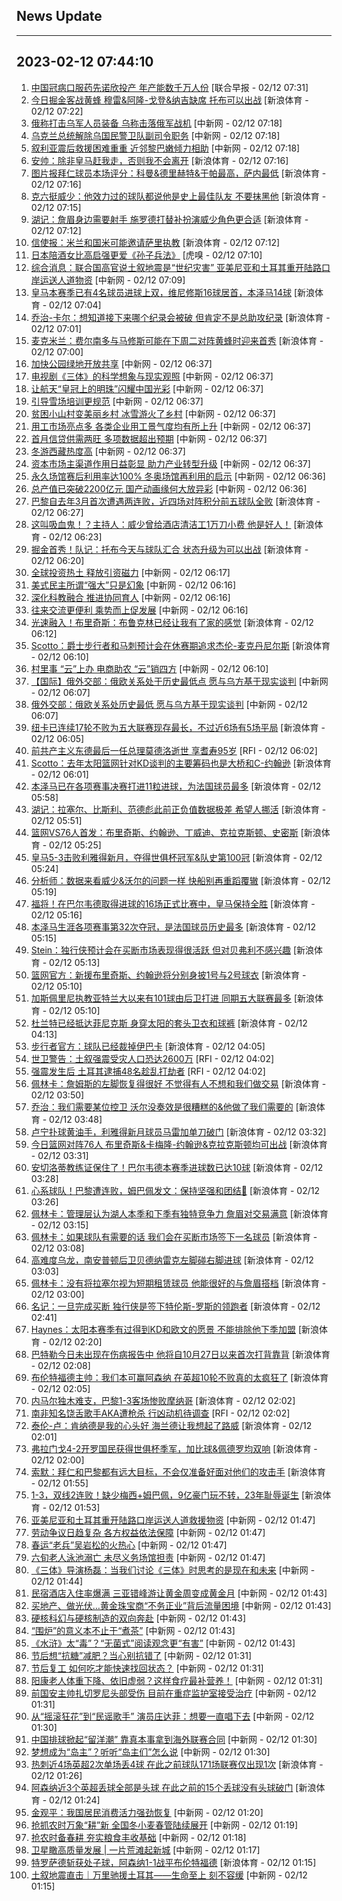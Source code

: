 ## News Update
---
2023-02-12 07:44:10
---
1. <a target="_blank" href="https://www.zaobao.com/realtime/china/story20230212-1362235">中国冠病口服药先诺欣投产  年产能数千万人份</a> [联合早报 - 02/12 07:31]
2. <a target="_blank" href="https://k.sina.cn/article_2018499075_784fda0302001lk6b.html?from=sports&subch=osport">今日掘金客战黄蜂 穆雷&阿隆-戈登&纳吉缺席 托布可以出战</a> [新浪体育 - 02/12 07:22]
3. <a target="_blank" href="http://www.chinanews.com//gj/2023/02-12/9951984.shtml">俄称打击乌军人员装备 乌称击落俄军战机</a> [中新网 - 02/12 07:18]
4. <a target="_blank" href="http://www.chinanews.com//gj/2023/02-12/9951983.shtml">乌克兰总统解除乌国民警卫队副司令职务</a> [中新网 - 02/12 07:18]
5. <a target="_blank" href="http://www.chinanews.com//gj/2023/02-12/9951982.shtml">叙利亚震后救援困难重重 近邻黎巴嫩倾力相助</a> [中新网 - 02/12 07:18]
6. <a target="_blank" href="https://k.sina.cn/article_2018499075_784fda0302001lk69.html?from=sports&subch=osport">安帅：除非皇马赶我走，否则我不会离开</a> [新浪体育 - 02/12 07:16]
7. <a target="_blank" href="https://k.sina.cn/article_2018499075_784fda0302001lk68.html?from=sports&subch=osport">图片报拜仁球员本场评分：科曼&德里赫特&于帕最高，萨内最低</a> [新浪体育 - 02/12 07:16]
8. <a target="_blank" href="https://k.sina.cn/article_2018499075_784fda0302001lk66.html?from=sports&subch=osport">克六挺威少：他效力过的球队都说他是史上最佳队友 不要抹黑他</a> [新浪体育 - 02/12 07:15]
9. <a target="_blank" href="https://k.sina.cn/article_2018499075_784fda0302001lk64.html?from=sports&subch=osport">湖记：詹眉身边需要射手 施罗德打替补扮演威少角色更合适</a> [新浪体育 - 02/12 07:12]
10. <a target="_blank" href="https://k.sina.cn/article_2018499075_784fda0302001lk63.html?from=sports&subch=osport">信使报：米兰和国米可能邀请萨里执教</a> [新浪体育 - 02/12 07:12]
11. <a target="_blank" href="https://www.huxiu.com/article/791292.html">日本陪酒女比高启强更爱《孙子兵法》</a> [虎嗅 - 02/12 07:10]
12. <a target="_blank" href="http://www.chinanews.com//gj/2023/02-12/9951981.shtml">综合消息：联合国高官说土叙地震是“世纪灾害” 亚美尼亚和土耳其重开陆路口岸运送人道物资</a> [中新网 - 02/12 07:09]
13. <a target="_blank" href="https://k.sina.cn/article_2018499075_784fda0302001lk60.html?from=sports&subch=osport">皇马本赛季已有4名球员进球上双，维尼修斯16球居首，本泽马14球</a> [新浪体育 - 02/12 07:04]
14. <a target="_blank" href="https://k.sina.cn/article_2018499075_784fda0302001lk5z.html?from=sports&subch=osport">乔治-卡尔：想知道接下来哪个纪录会被破 但肯定不是总助攻纪录</a> [新浪体育 - 02/12 07:01]
15. <a target="_blank" href="https://k.sina.cn/article_2018499075_784fda0302001lk5v.html?from=sports&subch=osport">麦克米兰：费尔南多与马修斯可能在下周二对阵黄蜂时迎来首秀</a> [新浪体育 - 02/12 07:00]
16. <a target="_blank" href="http://www.chinanews.com//sh/2023/02-12/9951975.shtml">加快公园绿地开放共享</a> [中新网 - 02/12 06:37]
17. <a target="_blank" href="http://www.chinanews.com//cul/2023/02-12/9951980.shtml">电视剧《三体》的科学想象与现实观照</a> [中新网 - 02/12 06:37]
18. <a target="_blank" href="http://www.chinanews.com//cj/2023/02-12/9951979.shtml">让航天“皇冠上的明珠”闪耀中国光彩</a> [中新网 - 02/12 06:37]
19. <a target="_blank" href="http://www.chinanews.com//cj/2023/02-12/9951978.shtml">引导雪场培训更规范</a> [中新网 - 02/12 06:37]
20. <a target="_blank" href="http://www.chinanews.com//cj/2023/02-12/9951977.shtml">贫困小山村变美丽乡村 冰雪游火了乡村</a> [中新网 - 02/12 06:37]
21. <a target="_blank" href="http://www.chinanews.com//cj/2023/02-12/9951976.shtml">用工市场亮点多 各类企业用工景气度均有所上升</a> [中新网 - 02/12 06:37]
22. <a target="_blank" href="http://www.chinanews.com//cj/2023/02-12/9951974.shtml">首月信贷供需两旺 多项数据超出预期</a> [中新网 - 02/12 06:37]
23. <a target="_blank" href="http://www.chinanews.com//cj/2023/02-12/9951973.shtml">冬游西藏热度高</a> [中新网 - 02/12 06:37]
24. <a target="_blank" href="http://www.chinanews.com//cj/2023/02-12/9951972.shtml">资本市场主渠道作用日益彰显 助力产业转型升级</a> [中新网 - 02/12 06:37]
25. <a target="_blank" href="http://www.chinanews.com//ty/2023/02-12/9951970.shtml">永久场馆赛后利用率达100% 冬奥场馆再利用的启示</a> [中新网 - 02/12 06:36]
26. <a target="_blank" href="http://www.chinanews.com//cul/2023/02-12/9951971.shtml">总产值已突破2200亿元 国产动画缘何大放异彩</a> [中新网 - 02/12 06:36]
27. <a target="_blank" href="https://k.sina.cn/article_2018499075_784fda0302001lk5c.html?from=sports&subch=osport">巴黎自去年3月首次遭遇两连败，近四场对阵积分前五球队全败</a> [新浪体育 - 02/12 06:27]
28. <a target="_blank" href="https://k.sina.cn/article_2018499075_784fda0302001lk59.html?from=sports&subch=osport">这叫吸血鬼！？主持人：威少曾给酒店清洁工1万刀小费 他是好人！</a> [新浪体育 - 02/12 06:23]
29. <a target="_blank" href="https://k.sina.cn/article_2018499075_784fda0302001lk58.html?from=sports&subch=osport">掘金首秀！队记：托布今天与球队汇合 状态升级为可以出战</a> [新浪体育 - 02/12 06:20]
30. <a target="_blank" href="http://www.chinanews.com//cj/2023/02-12/9951969.shtml">全球投资热土 释放引资磁力</a> [中新网 - 02/12 06:17]
31. <a target="_blank" href="http://www.chinanews.com//gj/2023/02-12/9951968.shtml">美式民主所谓“强大”只是幻象</a> [中新网 - 02/12 06:16]
32. <a target="_blank" href="http://www.chinanews.com//cj/2023/02-12/9951966.shtml">深化科教融合 推进协同育人</a> [中新网 - 02/12 06:16]
33. <a target="_blank" href="http://www.chinanews.com//cj/2023/02-12/9951967.shtml">往来交流更便利 乘势而上促发展</a> [中新网 - 02/12 06:16]
34. <a target="_blank" href="https://k.sina.cn/article_2018499075_784fda0302001lk56.html?from=sports&subch=osport">光速融入！布里奇斯：布鲁克林已经让我有了家的感觉</a> [新浪体育 - 02/12 06:12]
35. <a target="_blank" href="https://k.sina.cn/article_2018499075_784fda0302001lk53.html?from=sports&subch=osport">Scotto：爵士步行者和马刺预计会在休赛期追求杰伦-麦克丹尼尔斯</a> [新浪体育 - 02/12 06:10]
36. <a target="_blank" href="http://www.chinanews.com//sh/2023/02-12/9951965.shtml">村里事 “云”上办 电商助农 “云”销四方</a> [中新网 - 02/12 06:10]
37. <a target="_blank" href="http://www.chinanews.com//gj/2023/02-12/9951964.shtml">【国际】俄外交部：俄欧关系处于历史最低点 愿与乌方基于现实谈判</a> [中新网 - 02/12 06:07]
38. <a target="_blank" href="http://www.chinanews.com//gj/2023/02-12/9951964.shtml">俄外交部：俄欧关系处历史最低 愿与乌方基于现实谈判</a> [中新网 - 02/12 06:07]
39. <a target="_blank" href="https://k.sina.cn/article_2018499075_784fda0302001lk52.html?from=sports&subch=osport">纽卡已连续17轮不败为五大联赛现存最长，不过近6场有5场平局</a> [新浪体育 - 02/12 06:05]
40. <a target="_blank" href="https://www.rfi.fr/cn/%E5%9B%BD%E9%99%85%E6%8A%A5%E9%81%93/20230211-%E5%9C%9F%E5%8F%99%E5%BC%BA%E9%9C%87%E6%AD%BB%E4%BA%A1%E4%BA%BA%E6%95%B0%E5%A2%9E%E8%87%B3%E9%80%BE2-8%E4%B8%87-87%E4%B8%87%E4%BA%BA%E6%80%A5%E9%9C%80%E7%83%AD%E9%A3%9F">前共产主义东德最后一任总理莫德洛逝世 享耆寿95岁</a> [RFI - 02/12 06:02]
41. <a target="_blank" href="https://k.sina.cn/article_2018499075_784fda0302001lk50.html?from=sports&subch=osport">Scotto：去年太阳篮网针对KD谈判的主要筹码也是大桥和C-约翰逊</a> [新浪体育 - 02/12 06:01]
42. <a target="_blank" href="https://k.sina.cn/article_2018499075_784fda0302001lk4x.html?from=sports&subch=osport">本泽马已在各项赛事决赛打进11粒进球，为法国球员最多</a> [新浪体育 - 02/12 05:58]
43. <a target="_blank" href="https://k.sina.cn/article_2018499075_784fda0302001lk4w.html?from=sports&subch=osport">湖记：拉塞尔、比斯利、范德彪此前正负值数据极差 希望人挪活</a> [新浪体育 - 02/12 05:51]
44. <a target="_blank" href="https://k.sina.cn/article_2018499075_784fda0302001lk49.html?from=sports&subch=osport">篮网VS76人首发：布里奇斯、约翰逊、丁威迪、克拉克斯顿、史密斯</a> [新浪体育 - 02/12 05:25]
45. <a target="_blank" href="https://k.sina.cn/article_7243168542_m1afb9fb1e001019bk0.html?from=sports&subch=global">皇马5-3击败利雅得新月，夺得世俱杯冠军&队史第100冠</a> [新浪体育 - 02/12 05:24]
46. <a target="_blank" href="https://k.sina.cn/article_2018499075_784fda0302001lk48.html?from=sports&subch=osport">分析师：数据来看威少&沃尔的问题一样 快船别再重蹈覆辙</a> [新浪体育 - 02/12 05:19]
47. <a target="_blank" href="https://k.sina.cn/article_2018499075_784fda0302001lk46.html?from=sports&subch=osport">福将！在巴尔韦德取得进球的16场正式比赛中，皇马保持全胜</a> [新浪体育 - 02/12 05:16]
48. <a target="_blank" href="https://k.sina.cn/article_2018499075_784fda0302001lk44.html?from=sports&subch=osport">本泽马生涯各项赛事第32次夺冠，是法国球员历史最多</a> [新浪体育 - 02/12 05:15]
49. <a target="_blank" href="https://k.sina.cn/article_2018499075_784fda0302001lk43.html?from=sports&subch=osport">Stein：独行侠预计会在买断市场表现得很活跃 但对贝弗利不感兴趣</a> [新浪体育 - 02/12 05:13]
50. <a target="_blank" href="https://k.sina.cn/article_2018499075_784fda0302001lk41.html?from=sports&subch=osport">篮网官方：新援布里奇斯、约翰逊将分别身披1号与2号球衣</a> [新浪体育 - 02/12 05:10]
51. <a target="_blank" href="https://k.sina.cn/article_2018499075_784fda0302001lk45.html?from=sports&subch=osport">加斯佩里尼执教亚特兰大以来有101球由后卫打进 同期五大联赛最多</a> [新浪体育 - 02/12 05:10]
52. <a target="_blank" href="https://k.sina.cn/article_2018499075_784fda0302001lk3b.html?from=sports&subch=osport">杜兰特已经抵达菲尼克斯 身穿太阳的套头卫衣和球裤</a> [新浪体育 - 02/12 04:13]
53. <a target="_blank" href="https://k.sina.cn/article_2018499075_784fda0302001lk39.html?from=sports&subch=osport">步行者官方：球队已经裁掉伊巴卡</a> [新浪体育 - 02/12 04:05]
54. <a target="_blank" href="https://www.rfi.fr/cn/%E5%9B%BD%E9%99%85%E6%8A%A5%E9%81%93/20230211-%E5%89%8D%E5%85%B1%E4%BA%A7%E4%B8%BB%E4%B9%89%E4%B8%9C%E5%BE%B7%E6%9C%80%E5%90%8E%E4%B8%80%E4%BB%BB%E6%80%BB%E7%90%86%E8%8E%AB%E5%BE%B7%E6%B4%9B%E9%80%9D%E4%B8%96-%E4%BA%AB%E8%80%86%E5%AF%BF95%E5%B2%81">世卫警告：土叙强震受灾人口恐达2600万</a> [RFI - 02/12 04:02]
55. <a target="_blank" href="https://www.rfi.fr/cn/%E5%9B%BD%E9%99%85%E6%8A%A5%E9%81%93/20230211-%E4%B8%96%E5%8D%AB%E8%AD%A6%E5%91%8A-%E5%9C%9F%E5%8F%99%E5%BC%BA%E9%9C%87%E5%8F%97%E7%81%BE%E4%BA%BA%E5%8F%A3%E6%81%90%E8%BE%BE2600%E4%B8%87">强震发生后 土耳其逮捕48名趁乱打劫者</a> [RFI - 02/12 04:02]
56. <a target="_blank" href="https://k.sina.cn/article_2018499075_784fda0302001lk37.html?from=sports&subch=osport">佩林卡：詹姆斯的左脚恢复得很好 不觉得有人不想和我们做交易</a> [新浪体育 - 02/12 03:50]
57. <a target="_blank" href="https://k.sina.cn/article_2018499075_784fda0302001lk36.html?from=sports&subch=osport">乔治：我们需要某位控卫 沃尔没奏效是很糟糕的&他做了我们需要的</a> [新浪体育 - 02/12 03:48]
58. <a target="_blank" href="https://k.sina.cn/article_2018499075_784fda0302001lk32.html?from=sports&subch=osport">卢宁扑球黄油手，利雅得新月球员马雷加单刀破门</a> [新浪体育 - 02/12 03:32]
59. <a target="_blank" href="https://k.sina.cn/article_2018499075_784fda0302001lk2z.html?from=sports&subch=osport">今日篮网对阵76人 布里奇斯&卡梅隆-约翰逊&克拉克斯顿均可出战</a> [新浪体育 - 02/12 03:31]
60. <a target="_blank" href="https://k.sina.cn/article_2018499075_784fda0302001lk2v.html?from=sports&subch=osport">安切洛蒂教练证保住了！巴尔韦德本赛季进球数已达10球</a> [新浪体育 - 02/12 03:28]
61. <a target="_blank" href="https://k.sina.cn/article_2018499075_784fda0302001lk2w.html?from=sports&subch=osport">心系球队！巴黎遭连败，姆巴佩发文：保持坚强和团结🔵</a> [新浪体育 - 02/12 03:26]
62. <a target="_blank" href="https://k.sina.cn/article_2018499075_784fda0302001lk2s.html?from=sports&subch=osport">佩林卡：管理层认为湖人本季和下季有独特竞争力 詹眉对交易满意</a> [新浪体育 - 02/12 03:15]
63. <a target="_blank" href="https://k.sina.cn/article_2018499075_784fda0302001lk2p.html?from=sports&subch=osport">佩林卡：如果球队有需要的话 我们会在买断市场签下一名球员</a> [新浪体育 - 02/12 03:08]
64. <a target="_blank" href="https://k.sina.cn/article_7243168542_m1afb9fb1e001019bjb.html?from=sports&subch=global">高难度乌龙，南安普顿后卫贝德纳雷克左脚碰右脚进球</a> [新浪体育 - 02/12 03:03]
65. <a target="_blank" href="https://k.sina.cn/article_2018499075_784fda0302001lk2n.html?from=sports&subch=osport">佩林卡：没有将拉塞尔视为短期租赁球员 他能很好的与詹眉搭档</a> [新浪体育 - 02/12 03:00]
66. <a target="_blank" href="https://k.sina.cn/article_2018499075_784fda0302001lk2g.html?from=sports&subch=osport">名记：一旦完成买断 独行侠是签下特伦斯-罗斯的领跑者</a> [新浪体育 - 02/12 02:41]
67. <a target="_blank" href="https://k.sina.cn/article_2018499075_784fda0302001lk2b.html?from=sports&subch=osport">Haynes：太阳本赛季有过得到KD和欧文的愿景 不能排除他下季加盟</a> [新浪体育 - 02/12 02:20]
68. <a target="_blank" href="https://k.sina.cn/article_2018499075_784fda0302001lk28.html?from=sports&subch=osport">巴特勒今日未出现在伤病报告中 他将自10月27日以来首次打背靠背</a> [新浪体育 - 02/12 02:08]
69. <a target="_blank" href="https://k.sina.cn/article_2018499075_784fda0302001lk27.html?from=sports&subch=osport">布伦特福德主帅：我们本可赢阿森纳 在英超10轮不败真的太疯狂了</a> [新浪体育 - 02/12 02:05]
70. <a target="_blank" href="https://k.sina.cn/article_7243168542_m1afb9fb1e001019biz.html?from=sports&subch=global">内马尔独木难支，巴黎1-3客场惨败摩纳哥</a> [新浪体育 - 02/12 02:02]
71. <a target="_blank" href="https://www.rfi.fr/cn/%E5%9B%BD%E9%99%85%E6%8A%A5%E9%81%93/20230211-%E5%BC%BA%E9%9C%87%E5%8F%91%E7%94%9F%E5%90%8E-%E5%9C%9F%E8%80%B3%E5%85%B6%E9%80%AE%E6%8D%9548%E5%90%8D%E8%B6%81%E4%B9%B1%E6%89%93%E5%8A%AB%E8%80%85">南非知名饶舌歌手AKA遭枪杀 行凶动机待调查</a> [RFI - 02/12 02:02]
72. <a target="_blank" href="https://k.sina.cn/article_2018499075_784fda0302001lk25.html?from=sports&subch=osport">泰伦-卢：肯纳德是我的心头好 海兰德让我想起了路威</a> [新浪体育 - 02/12 02:01]
73. <a target="_blank" href="https://k.sina.cn/article_2018499075_784fda0302001lk23.html?from=sports&subch=osport">弗拉门戈4-2开罗国民获得世俱杯季军，加比球&佩德罗均双响</a> [新浪体育 - 02/12 02:00]
74. <a target="_blank" href="https://k.sina.cn/article_2018499075_784fda0302001lk22.html?from=sports&subch=osport">索默：拜仁和巴黎都有远大目标，不会仅准备好面对他们的攻击手</a> [新浪体育 - 02/12 01:55]
75. <a target="_blank" href="https://k.sina.cn/article_2834321443_a8f0502300100y6og.html?from=sports&subch=global">1-3，双线2连败！缺少梅西+姆巴佩，9亿豪门玩不转，23年耻辱诞生</a> [新浪体育 - 02/12 01:53]
76. <a target="_blank" href="http://www.chinanews.com//gj/2023/02-12/9951960.shtml">亚美尼亚和土耳其重开陆路口岸运送人道救援物资</a> [中新网 - 02/12 01:47]
77. <a target="_blank" href="http://www.chinanews.com//sh/2023/02-12/9951962.shtml">劳动争议日趋复杂 各方权益依法保障</a> [中新网 - 02/12 01:47]
78. <a target="_blank" href="http://www.chinanews.com//sh/2023/02-12/9951963.shtml">春运“老兵”吴岩松的火热心</a> [中新网 - 02/12 01:47]
79. <a target="_blank" href="http://www.chinanews.com//sh/2023/02-12/9951961.shtml">六旬老人泳池溺亡 未尽义务场馆担责</a> [中新网 - 02/12 01:47]
80. <a target="_blank" href="http://www.chinanews.com//cul/2023/02-12/9951959.shtml">《三体》导演杨磊：当我们讨论《三体》时思考的是现在和未来</a> [中新网 - 02/12 01:44]
81. <a target="_blank" href="http://www.chinanews.com//cj/2023/02-12/9951954.shtml">民宿酒店入住率爆满 三亚错峰游让黄金周变成黄金月</a> [中新网 - 02/12 01:43]
82. <a target="_blank" href="http://www.chinanews.com//cj/2023/02-12/9951957.shtml">买地产、做光伏…黄金珠宝商“不务正业”背后流量困境</a> [中新网 - 02/12 01:43]
83. <a target="_blank" href="http://www.chinanews.com//cul/2023/02-12/9951955.shtml">硬核科幻与硬核制造的双向奔赴</a> [中新网 - 02/12 01:43]
84. <a target="_blank" href="http://www.chinanews.com//cul/2023/02-12/9951958.shtml">“围炉”的意义本不止于“煮茶”</a> [中新网 - 02/12 01:43]
85. <a target="_blank" href="http://www.chinanews.com//sh/2023/02-12/9951956.shtml">《水浒》太“毒”？“无菌式”阅读观念更“有害”</a> [中新网 - 02/12 01:43]
86. <a target="_blank" href="http://www.chinanews.com//sh/2023/02-12/9951952.shtml">节后想“抗糖”减肥？当心别抗错了</a> [中新网 - 02/12 01:31]
87. <a target="_blank" href="http://www.chinanews.com//sh/2023/02-12/9951953.shtml">节后复工 如何吃才能快速找回状态？</a> [中新网 - 02/12 01:31]
88. <a target="_blank" href="http://www.chinanews.com//sh/2023/02-12/9951951.shtml">阳康老人体重下降、依旧虚弱？这样食疗最补营养！</a> [中新网 - 02/12 01:31]
89. <a target="_blank" href="http://www.chinanews.com//ty/2023/02-12/9951950.shtml">前国安主帅扎切罗尼头部受伤 目前在重症监护室接受治疗</a> [中新网 - 02/12 01:31]
90. <a target="_blank" href="http://www.chinanews.com//cul/2023/02-12/9951948.shtml">从“摇滚狂花”到“民谣歌手” 演员庄达菲：想要一直唱下去</a> [中新网 - 02/12 01:30]
91. <a target="_blank" href="http://www.chinanews.com//ty/2023/02-12/9951947.shtml">中国排球掀起“留洋潮” 靠真本事拿到海外联赛合同</a> [中新网 - 02/12 01:30]
92. <a target="_blank" href="http://www.chinanews.com//sh/2023/02-12/9951949.shtml">梦想成为“岛主”？听听“岛主们”怎么说</a> [中新网 - 02/12 01:30]
93. <a target="_blank" href="https://k.sina.cn/article_2018499075_784fda0302001lk1m.html?from=sports&subch=osport">热刺近4场英超2次单场丢4球 在此之前球队171场联赛仅出现1次</a> [新浪体育 - 02/12 01:26]
94. <a target="_blank" href="https://k.sina.cn/article_2018499075_784fda0302001lk1k.html?from=sports&subch=osport">阿森纳近3个英超丢球全部是头球 在此之前的15个丢球没有头球破门</a> [新浪体育 - 02/12 01:24]
95. <a target="_blank" href="http://www.chinanews.com//cj/2023/02-12/9951946.shtml">金观平：我国居民消费活力强劲恢复</a> [中新网 - 02/12 01:20]
96. <a target="_blank" href="http://www.chinanews.com//cj/2023/02-12/9951945.shtml">抢抓农时万象“耕”新 全国冬小麦春管陆续展开</a> [中新网 - 02/12 01:19]
97. <a target="_blank" href="http://www.chinanews.com//cj/2023/02-12/9951944.shtml">抢农时备春耕 夯实粮食丰收基础</a> [中新网 - 02/12 01:18]
98. <a target="_blank" href="http://www.chinanews.com//cj/2023/02-12/9951943.shtml">卫星瞰高质量发展 | 一片荒滩起新城</a> [中新网 - 02/12 01:17]
99. <a target="_blank" href="https://k.sina.cn/article_7243168542_m1afb9fb1e001019bit.html?from=sports&subch=global">特罗萨德斩获处子球，阿森纳1-1战平布伦特福德</a> [新浪体育 - 02/12 01:15]
100. <a target="_blank" href="http://www.chinanews.com//gj/2023/02-12/9951942.shtml">土叙地震直击｜万里驰援土耳其——生命至上 刻不容缓</a> [中新网 - 02/12 01:15]

